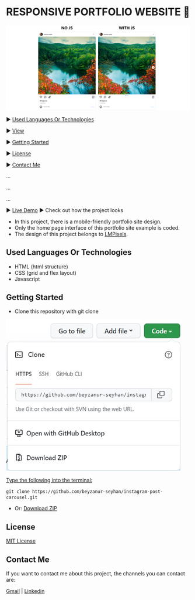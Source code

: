 # RESPONSIVE PORTFOLIO WEBSITE 🙍

![View](https://github.com/beyzanur-seyhan/instagram-post-carousel/blob/main/images/view.png?raw=true)


▶️ [Used Languages Or Technologies](#used-languages-or-technologies)

▶️ [View](#view)

▶️ [Getting Started](#getting-started)

▶️ [License](#license)

▶️ [Contact Me](#contact-me)

...

...

...

▶️ [Live Demo](https://beyzanur-seyhan.github.io/responsive-portfolio-page/) ▶ Check out how the project looks

- In this project, there is a mobile-friendly portfolio site design.
- Only the home page interface of this portfolio site example is coded.
- The design of this project belongs to [LMPixels](https://themeforest.net/item/kerge-vcard-wordpress-theme/21801711).

## Used Languages Or Technologies

- HTML (html structure)
- CSS (grid and flex layout)
- Javascript

## Getting Started

- Clone this repository with git clone

![Clone-Repository](https://github.com/beyzanur-seyhan/instagram-post-carousel/blob/main/images/github-copy-link.jpg?raw=true)

<u>Type the following into the terminal:</u>

```
git clone https://github.com/beyzanur-seyhan/instagram-post-carousel.git
```

- Or: <a href="https://github.com/beyzanur-seyhan/instagram-post-carousel/archive/refs/heads/main.zip" download="https://github.com/beyzanur-seyhan/instagram-post-carousel/archive/refs/heads/main.zip">Download ZIP</a>

## License

[MIT License](https://github.com/beyzanur-seyhan/instagram-post-carousel/blob/main/LICENSE)

## Contact Me

If you want to contact me about this project, the channels you can contact are:

[Gmail](mailto:info@beyzanurseyhan.com) | [Linkedin](https://www.linkedin.com/in/beyzanurseyhan/)